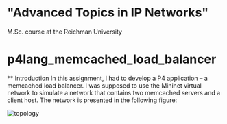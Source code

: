 # "Advanced Topics in IP Networks" 
 M.Sc. course at the Reichman University <br/>

# p4lang_memcached_load_balancer

** Introduction
In this assignment, I had to develop a P4 application – a memcached load balancer. 
I was supposed to use the Mininet virtual network to simulate a network that contains two memcached servers and a client host. 
The network is presented in the following figure:

![topology](./topo.png)
